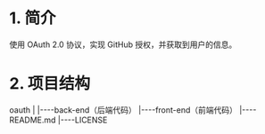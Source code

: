 # 1. 简介

使用 OAuth 2.0 协议，实现 GitHub 授权，并获取到用户的信息。

# 2. 项目结构

oauth
  |
  |----back-end（后端代码）
  |----front-end（前端代码）
  |----README.md
  |----LICENSE
